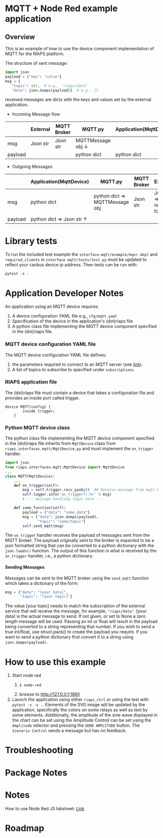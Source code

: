 # MQTT + Node Red example application

## Overview
This is an example of how to use the device component implementation of MQTT for the RIAPS platform.

The structure of sent message:

```python
import json
payload = {"key": "value"}
msg = {
   "topic": str,  # e.g., "riaps/data"
   "data": json.dumps(payload)}  # e.g., {}
```
received messages are dicts with the keys and values set by the external application.

* Incoming Message flow

|         | External | MQTT Broker | MQTT.py                | Application(MqttDevice) |
|---------|----------|-------------|------------------------|-------------------------|
| msg     | Json str | Json str    | MQTTMessage obj &darr; |                         | 
| payload |          |             | python dict            | python dict             |

* Outgoing Messages

|         | Application(MqttDevice)        | MQTT.py                        | MQTT Broker | External                    |
|---------|--------------------------------|--------------------------------|-------------|-----------------------------|
| msg     | python dict                    | python dict => MQTTMessage obj | Json str    | Json str => required format |
| payload | python dict => Json str &uarr; |                                |             |                             | 




# Library tests
To run the included test example the `interface.mqtt/example/mqnr.depl` and `required_clients` in `interface.mqtt/tests/test.py` must be updated to reflect your canbus device ip address. Then tests can be run with:
```commandline
pytest -s .
```

# Application Developer Notes

An application using an MQTT device requires:
1. A device configuration YAML file e.g., `cfg/mqtt.yaml`
2. Specification of the device in the application's (dot)riaps file
3. A python class file implementing the MQTT device component specified in the (dot)riaps file. 

### MQTT device configuration YAML file
The MQTT device configuration YAML file defines:
1. the parameters required to connect to an MQTT server (see [link](https://pypi.org/project/paho-mqtt/#connect-reconnect-disconnect)). 
2. A list of topics to subscribe to specified under `subscriptions`

### RIAPS application file
The (dot)riaps file  must contain a device that takes a configuration file and provides an inside port called trigger. 
```
device MQTT(config) {
		inside trigger; 
	}
```

### Python MQTT device class 

The python class file implementing the MQTT device component specified in the (dot)riaps file inherits from `MqttDevice` class from ` riaps.interfaces.mqtt/MqttDevice.py` and must implement the `on_trigger` handler.
```python
import json
from riaps.interfaces.mqtt.MqttDevice import MqttDevice
...
class MQTT(MqttDevice):
    ...
    def on_trigger(self):
        msg = self.trigger.recv_pyobj()  ## Receive message from mqtt broker
        self.logger.info('on_trigger():%r' % msg)
        # --- message handling logic here ---

    def some_function(self):
        payload = {"data": "some_data"}
        msg = {"data": json.dumps(payload),
               "topic": "some/topic"}
        self.send_mqtt(msg) 
```

The `on_trigger` handler receives the payload of messages sent from the MQTT broker. The payload originally sent to the broker is expected to be a json formatted string that can be converted to a python dictionary with the `json.loads()` function. The output of this function is what is received by the `on_trigger` handler, i.e., a python dictionary. 

#### Sending Messages
Messages can be sent to the MQTT broker using the `send_mqtt` function which takes a dictionary of the form:
```python
msg = {"data": "[your data]",
       "topic": "[your topic]"}
```

The value [your topic] needs to match the subscription of the external service that will receive the message, for example, `"riaps/data"`. [your data] is the actual message to send. If not given, or set to None a zero length message will be used. Passing an int or float will result in the payload being converted to a string representing that number. If you wish to send a true int/float, use struct.pack() to create the payload you require. If you want to send a python dictionary first convert it to a string using `json.dumps(payload)`. 

# How to use this example

1. Start node red
   1. ```commandline
      $ node-red
   2. browse to http://127.0.0.1:1880
2. Launch the application using either `riaps_ctrl` or using the test with `pytest -s -v .`. 
Elements of the SVG image will be updated by the application, specifically the colors on some relays as well as text by some elements. 
Additionally, the amplitude of the sine wave displayed in the chart can be set using the Amplitude Control  can be set using the `Amplitude` selector and pressing the `SEND AMPLITUDE` button. The `Scenario Control` sends a message but has no feedback.

# Troubleshooting

# Package Notes 

# Notes
How to use Node Red JS tabsheet:
[Link](https://github.com/bartbutenaers/node-red-contrib-ui-svg/blob/master/docs/tabsheet_js.md)

# Roadmap
